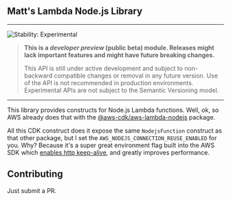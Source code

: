 ## Matt's Lambda Node.js Library
<!--BEGIN STABILITY BANNER-->

---

![Stability: Experimental](https://img.shields.io/badge/stability-Experimental-important.svg?style=for-the-badge)

> **This is a _developer preview_ (public beta) module. Releases might lack important features and might have
> future breaking changes.**
>
> This API is still under active development and subject to non-backward
> compatible changes or removal in any future version. Use of the API is not recommended in production
> environments. Experimental APIs are not subject to the Semantic Versioning model.

---
<!--END STABILITY BANNER-->

This library provides constructs for Node.js Lambda functions. Well, ok, so AWS already does that with the [@aws-cdk/aws-lambda-nodejs](https://docs.aws.amazon.com/cdk/api/latest/docs/aws-lambda-nodejs-readme.html) package. 

All this CDK construct does it expose the same `NodejsFunction` construct as that other package, but I set the `AWS_NODEJS_CONNECTION_REUSE_ENABLED` for you. Why? Because it's a super great environment flag built into the AWS SDK which [enables http keep-alive](https://theburningmonk.com/2019/02/lambda-optimization-tip-enable-http-keep-alive/), and greatly improves performance.

## Contributing

Just submit a PR.





